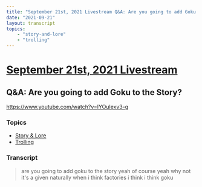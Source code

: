 ```yaml
---
title: "September 21st, 2021 Livestream Q&A: Are you going to add Goku to the Story?"
date: "2021-09-21"
layout: transcript
topics:
    - "story-and-lore"
    - "trolling"
---
```

# [September 21st, 2021 Livestream](../2021-09-21.md)
## Q&A: Are you going to add Goku to the Story?
https://www.youtube.com/watch?v=IYOulexv3-g

### Topics
* [Story & Lore](../topics/story-and-lore.md)
* [Trolling](../topics/trolling.md)

### Transcript

> are you going to add goku to the story yeah of course yeah why not it's a given naturally when i think factories i think i think goku
